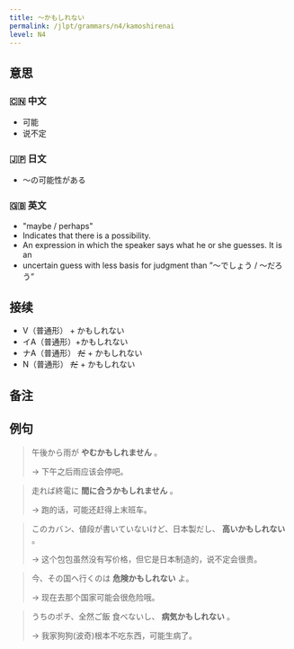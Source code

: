```yaml
---
title: 〜かもしれない
permalink: /jlpt/grammars/n4/kamoshirenai
level: N4
---
```


## 意思

### 🇨🇳 中文

- 可能
- 说不定

### 🇯🇵 日文

- 〜の可能性がある

### 🇬🇧 英文

- "maybe / perhaps"
- Indicates that there is a possibility.
- An expression in which the speaker says what he or she guesses. It is an
- uncertain guess with less basis for judgment than ”〜でしょう / 〜だろう”

## 接续

- V（普通形） + かもしれない
- イA（普通形）+かもしれない
- ナA（普通形） ~~だ~~ \+ かもしれない
- N（普通形） ~~だ~~ \+ かもしれない

## 备注


## 例句

> 午後から雨が **やむかもしれません** 。
>
> → 下午之后雨应该会停吧。

> 走れば終電に **間に合うかもしれません** 。
>
> → 跑的话，可能还赶得上末班车。

> このカバン、値段が書いていないけど、日本製だし、 **高いかもしれない** 。
>
> → 这个包包虽然没有写价格，但它是日本制造的，说不定会很贵。

> 今、その国へ行くのは **危険かもしれない** よ。
>
> → 现在去那个国家可能会很危险哦。

> うちのポチ、全然ご飯 食べないし、 **病気かもしれない** 。
>
> → 我家狗狗(波奇)根本不吃东西，可能生病了。

